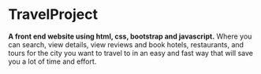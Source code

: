 # TravelProject
**A front end website using html, css, bootstrap and javascript.**
Where you can search, view details, view reviews and book hotels, restaurants, and tours for the city you want to travel to in an easy and fast way that will save you a lot of time and effort.
